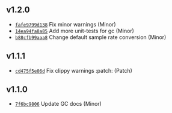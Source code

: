 ## v1.2.0

* [`fafe9799d138`](https://github.com/yamadapc/augmented-audio/commits/fafe9799d138) Fix minor warnings (Minor)
* [`14ea94fa8a85`](https://github.com/yamadapc/augmented-audio/commits/14ea94fa8a85) Add more unit-tests for gc (Minor)
* [`b88cfb99aaa8`](https://github.com/yamadapc/augmented-audio/commits/b88cfb99aaa8) Change default sample rate conversion (Minor)

## v1.1.1

* [`cd475f5e06d`](https://github.com/yamadapc/augmented-audio/commits/cd475f5e06d) Fix clippy warnings :patch: (Patch)

## v1.1.0

* [`7f6bc9806`](https://github.com/yamadapc/augmented-audio/commits/7f6bc9806) Update GC docs (Minor)

